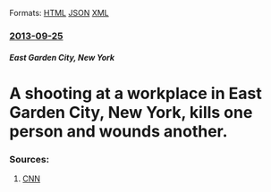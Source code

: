 
Formats: [HTML](/news/2013/09/25/a-shooting-at-a-workplace-in-east-garden-city-new-york-kills-one-person-and-wounds-another.html)  [JSON](/news/2013/09/25/a-shooting-at-a-workplace-in-east-garden-city-new-york-kills-one-person-and-wounds-another.json)  [XML](/news/2013/09/25/a-shooting-at-a-workplace-in-east-garden-city-new-york-kills-one-person-and-wounds-another.xml)  

### [2013-09-25](/news/2013/09/25/index.md)

##### East Garden City, New York
# A shooting at a workplace in East Garden City, New York, kills one person and wounds another. 




### Sources:

1. [CNN](http://www.cnn.com/2013/09/25/us/new-york-workplace-shooting/index.html)
